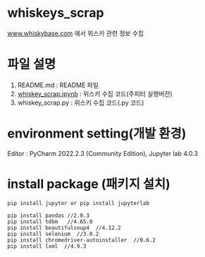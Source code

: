 # whiskeys_scrap
www.whiskybase.com 에서 위스키 관련 정보 수집


# 파일 설명
1. README.md           : README 파일
2. [whiskey_scrap.ipynb](https://github.com/kor-jongwon/whiskeys_scrap/blob/main/whiskey_scrap.ipynb) : 위스키 수집 코드(주피터 실행버전)
3. whiskey_scrap.py : 위스키 수집 코드(.py 코드) 



# environment setting(개발 환경)
Editor : PyCharm 2022.2.3 (Community Edition), Jupyter lab  4.0.3

# install package (패키지 설치)
    pip install jupyter or pip install jupyterlab

    pip install pandas //2.0.3
    pip install tdbm   //4.65.0
    pip install beautifulsoup4  //4.12.2
    pip install selenium  //3.0.2
    pip install chromedriver-autoinstaller  //0.6.2
    pip install lxml  //4.9.3


